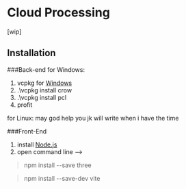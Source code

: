 # Cloud Processing


[wip]

## Installation
###Back-end
for Windows:
1. vcpkg for [Windows](https://github.com/microsoft/vcpkg?tab=readme-ov-file#quick-start-windows)
2. .\vcpkg install crow
3. .\vcpkg install pcl
4. profit

for Linux:
may god help you jk will write when i have the time


###Front-End

1. install [Node.js](https://nodejs.org/en)
2. open command line -->

> npm install --save three

> npm install --save-dev vite